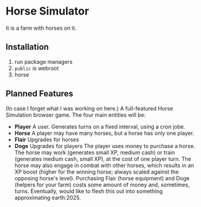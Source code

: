 # Horse Simulator

It is a farm with horses on it.

## Installation
1. run package managers
1. `public` is webroot
1. horse

## Planned Features
(In case I forget what I was working on here.)
A full-featured Horse Simulation browser game. The four main entities will be:
* **Player** A user. Generates turns on a fixed interval, using a cron jobe.
* **Horse** A player may have many horses, but a horse has only one player.
* **Flair** Upgrades for horses
* **Doge** Upgrades for players
The player uses money to purchase a horse. The horse may work (generates small XP, medium cash) or train (generates
medium cash, small XP), at the cost of one player turn. The horse may also engage in combat with other horses, which
results in an XP boost (higher for the winning horse; always scaled against the opposing horse's level).
Purchasing Flair (horse equipment) and Doge (helpers for your farm) costs some amount of money and, sometimes, turns.
Eventually, would like to flesh this out into something approximating earth:2025.